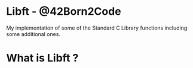 # Libft - @42Born2Code
My implementation of some of the Standard C Library functions including some additional ones.

# What is Libft ?

